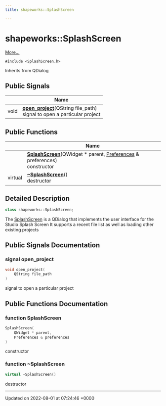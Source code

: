 ```yaml
---
title: shapeworks::SplashScreen

---
```


# shapeworks::SplashScreen



 [More...](#detailed-description)


`#include <SplashScreen.h>`

Inherits from QDialog

## Public Signals

|                | Name           |
| -------------- | -------------- |
| void | **[open_project](../Classes/classshapeworks_1_1SplashScreen.md#signal-open-project)**(QString file_path)<br>signal to open a particular project  |

## Public Functions

|                | Name           |
| -------------- | -------------- |
| | **[SplashScreen](../Classes/classshapeworks_1_1SplashScreen.md#function-splashscreen)**(QWidget * parent, [Preferences](../Classes/classPreferences.md) & preferences)<br>constructor  |
| virtual | **[~SplashScreen](../Classes/classshapeworks_1_1SplashScreen.md#function-~splashscreen)**()<br>destructor  |

## Detailed Description

```cpp
class shapeworks::SplashScreen;
```


The [SplashScreen](../Classes/classshapeworks_1_1SplashScreen.md) is a QDialog that implements the user interface for the Studio Splash Screen It supports a recent file list as well as loading other existing projects 

## Public Signals Documentation

### signal open_project

```cpp
void open_project(
    QString file_path
)
```

signal to open a particular project 

## Public Functions Documentation

### function SplashScreen

```cpp
SplashScreen(
    QWidget * parent,
    Preferences & preferences
)
```

constructor 

### function ~SplashScreen

```cpp
virtual ~SplashScreen()
```

destructor 

-------------------------------

Updated on 2022-08-01 at 07:24:46 +0000